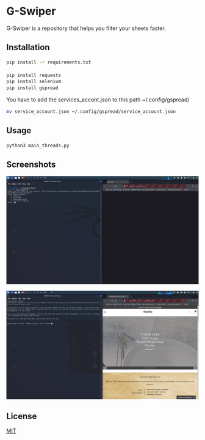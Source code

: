 # G-Swiper

G-Swiper is a repository that helps you filter your sheets faster.

## Installation

```bash
pip install -r requirements.txt

pip install requests
pip install selenium
pip install gspread
```

You have to add the services_accont.json to this path ~/.config/gspread/
```bash
mv service_account.json ~/.config/gspread/service_account.json
```

## Usage

```python
python3 main_threads.py
```
## Screenshots

![Menu](screenshots/Screenshot_1.png)

![Working..](screenshots/Screenshot_2.png)

## License
[MIT](https://choosealicense.com/licenses/mit/)
